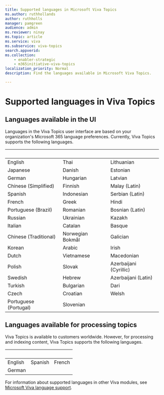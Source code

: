 ```yaml
---
title: Supported languages in Microsoft Viva Topics
ms.author: ruthhollands
author: ruthholls
manager: pamgreen
audience: admin
ms.reviewer: ninay
ms.topic: article
ms.service: viva 
ms.subservice: viva-topics 
search.appverid: 
ms.collection: 
    - enabler-strategic
    - m365initiative-viva-topics
localization_priority: Normal
description: Find the languages available in Microsoft Viva Topics.

---
```



# Supported languages in Viva Topics

## Languages available in the UI

Languages in the Viva Topics user interface are based on your organization's Microsoft 365 language preferences. Currently, Viva Topics supports the following languages. 

|&nbsp;  | &nbsp; |&nbsp; |
|---|---|---|
English|Thai|Lithuanian
Japanese|Danish|Estonian
German|Hungarian|Latvian
Chinese (Simplified)|Finnish|Malay (Latin)
Spanish|Indonesian|Serbian (Latin)
French|Greek|Hindi
Portuguese (Brazil)|Romanian|Bosnian (Latin)
Russian|Ukrainian|Kazakh
Italian|Catalan|Basque
Chinese (Traditional)|Norwegian Bokmål|Galician
Korean|Arabic|Irish
Dutch|Vietnamese|Macedonian
Polish|Slovak|Azerbaijani (Cyrillic)
Swedish|Hebrew|Azerbaijani (Latin)
Turkish|Bulgarian|Dari
Czech|Croatian|Welsh
Portuguese (Portugal)|Slovenian |


## Languages available for processing topics

Viva Topics is available to customers worldwide. However, for processing and indexing content, Viva Topics supports the following languages.

|&nbsp;  | &nbsp; |&nbsp; |
|---|---|---|
English|Spanish |French 
German |

For information about supported languages in other Viva modules, see [Microsoft Viva language support](../viva-language-support.md).
